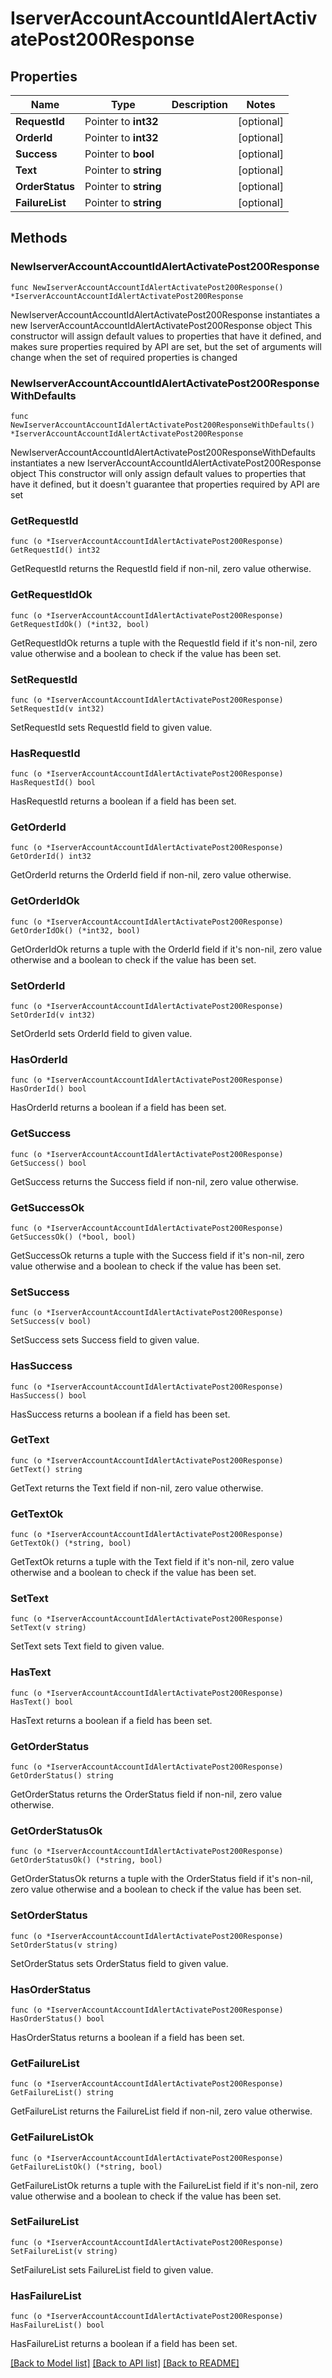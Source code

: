 # IserverAccountAccountIdAlertActivatePost200Response

## Properties

Name | Type | Description | Notes
------------ | ------------- | ------------- | -------------
**RequestId** | Pointer to **int32** |  | [optional] 
**OrderId** | Pointer to **int32** |  | [optional] 
**Success** | Pointer to **bool** |  | [optional] 
**Text** | Pointer to **string** |  | [optional] 
**OrderStatus** | Pointer to **string** |  | [optional] 
**FailureList** | Pointer to **string** |  | [optional] 

## Methods

### NewIserverAccountAccountIdAlertActivatePost200Response

`func NewIserverAccountAccountIdAlertActivatePost200Response() *IserverAccountAccountIdAlertActivatePost200Response`

NewIserverAccountAccountIdAlertActivatePost200Response instantiates a new IserverAccountAccountIdAlertActivatePost200Response object
This constructor will assign default values to properties that have it defined,
and makes sure properties required by API are set, but the set of arguments
will change when the set of required properties is changed

### NewIserverAccountAccountIdAlertActivatePost200ResponseWithDefaults

`func NewIserverAccountAccountIdAlertActivatePost200ResponseWithDefaults() *IserverAccountAccountIdAlertActivatePost200Response`

NewIserverAccountAccountIdAlertActivatePost200ResponseWithDefaults instantiates a new IserverAccountAccountIdAlertActivatePost200Response object
This constructor will only assign default values to properties that have it defined,
but it doesn't guarantee that properties required by API are set

### GetRequestId

`func (o *IserverAccountAccountIdAlertActivatePost200Response) GetRequestId() int32`

GetRequestId returns the RequestId field if non-nil, zero value otherwise.

### GetRequestIdOk

`func (o *IserverAccountAccountIdAlertActivatePost200Response) GetRequestIdOk() (*int32, bool)`

GetRequestIdOk returns a tuple with the RequestId field if it's non-nil, zero value otherwise
and a boolean to check if the value has been set.

### SetRequestId

`func (o *IserverAccountAccountIdAlertActivatePost200Response) SetRequestId(v int32)`

SetRequestId sets RequestId field to given value.

### HasRequestId

`func (o *IserverAccountAccountIdAlertActivatePost200Response) HasRequestId() bool`

HasRequestId returns a boolean if a field has been set.

### GetOrderId

`func (o *IserverAccountAccountIdAlertActivatePost200Response) GetOrderId() int32`

GetOrderId returns the OrderId field if non-nil, zero value otherwise.

### GetOrderIdOk

`func (o *IserverAccountAccountIdAlertActivatePost200Response) GetOrderIdOk() (*int32, bool)`

GetOrderIdOk returns a tuple with the OrderId field if it's non-nil, zero value otherwise
and a boolean to check if the value has been set.

### SetOrderId

`func (o *IserverAccountAccountIdAlertActivatePost200Response) SetOrderId(v int32)`

SetOrderId sets OrderId field to given value.

### HasOrderId

`func (o *IserverAccountAccountIdAlertActivatePost200Response) HasOrderId() bool`

HasOrderId returns a boolean if a field has been set.

### GetSuccess

`func (o *IserverAccountAccountIdAlertActivatePost200Response) GetSuccess() bool`

GetSuccess returns the Success field if non-nil, zero value otherwise.

### GetSuccessOk

`func (o *IserverAccountAccountIdAlertActivatePost200Response) GetSuccessOk() (*bool, bool)`

GetSuccessOk returns a tuple with the Success field if it's non-nil, zero value otherwise
and a boolean to check if the value has been set.

### SetSuccess

`func (o *IserverAccountAccountIdAlertActivatePost200Response) SetSuccess(v bool)`

SetSuccess sets Success field to given value.

### HasSuccess

`func (o *IserverAccountAccountIdAlertActivatePost200Response) HasSuccess() bool`

HasSuccess returns a boolean if a field has been set.

### GetText

`func (o *IserverAccountAccountIdAlertActivatePost200Response) GetText() string`

GetText returns the Text field if non-nil, zero value otherwise.

### GetTextOk

`func (o *IserverAccountAccountIdAlertActivatePost200Response) GetTextOk() (*string, bool)`

GetTextOk returns a tuple with the Text field if it's non-nil, zero value otherwise
and a boolean to check if the value has been set.

### SetText

`func (o *IserverAccountAccountIdAlertActivatePost200Response) SetText(v string)`

SetText sets Text field to given value.

### HasText

`func (o *IserverAccountAccountIdAlertActivatePost200Response) HasText() bool`

HasText returns a boolean if a field has been set.

### GetOrderStatus

`func (o *IserverAccountAccountIdAlertActivatePost200Response) GetOrderStatus() string`

GetOrderStatus returns the OrderStatus field if non-nil, zero value otherwise.

### GetOrderStatusOk

`func (o *IserverAccountAccountIdAlertActivatePost200Response) GetOrderStatusOk() (*string, bool)`

GetOrderStatusOk returns a tuple with the OrderStatus field if it's non-nil, zero value otherwise
and a boolean to check if the value has been set.

### SetOrderStatus

`func (o *IserverAccountAccountIdAlertActivatePost200Response) SetOrderStatus(v string)`

SetOrderStatus sets OrderStatus field to given value.

### HasOrderStatus

`func (o *IserverAccountAccountIdAlertActivatePost200Response) HasOrderStatus() bool`

HasOrderStatus returns a boolean if a field has been set.

### GetFailureList

`func (o *IserverAccountAccountIdAlertActivatePost200Response) GetFailureList() string`

GetFailureList returns the FailureList field if non-nil, zero value otherwise.

### GetFailureListOk

`func (o *IserverAccountAccountIdAlertActivatePost200Response) GetFailureListOk() (*string, bool)`

GetFailureListOk returns a tuple with the FailureList field if it's non-nil, zero value otherwise
and a boolean to check if the value has been set.

### SetFailureList

`func (o *IserverAccountAccountIdAlertActivatePost200Response) SetFailureList(v string)`

SetFailureList sets FailureList field to given value.

### HasFailureList

`func (o *IserverAccountAccountIdAlertActivatePost200Response) HasFailureList() bool`

HasFailureList returns a boolean if a field has been set.


[[Back to Model list]](../README.md#documentation-for-models) [[Back to API list]](../README.md#documentation-for-api-endpoints) [[Back to README]](../README.md)



